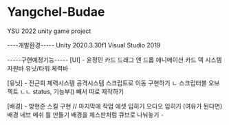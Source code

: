 # Yangchel-Budae
YSU 2022 unity game project

----개발환경-----
Unity 2020.3.30f1
Visual Studio 2019

-----구현예정기능-----
[UI] - 윤정민
카드 드래그 앤 드롭 애니메이션
카드 덱 시스템
자원바
유닛/타워 체력바

[유닛] - 전근희
체력시스템
공격시스템
스크립트로 이동 구현하기
ㄴ 스크립터블 오브젝트
ㄴㄴ status, 기능부() 빼서 따로 제작하기


[배경] - 방현준
스킬 구현
// 마지막에 작업
에셋 입히기
오디오 입히기
(여유가 된다면)배경 네브 메쉬 틀 만들기
배경을 체스판처럼 큐브로 나눠놓기 - 





